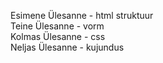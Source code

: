Esimene Ülesanne - html struktuur <br>
Teine Ülesanne - vorm <br>
Kolmas Ülesanne - css <br>
Neljas Ülesanne - kujundus <br>